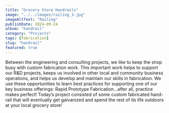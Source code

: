 ```yaml
---
title: "Grocery Store Handrails"
image: "../../images/railing_3.jpg"
imageAltText: "Railing"
publishDate: 2024-09-24
album: "handrail"
category: "Projects"
tags: [Fabrication]
slug: "handrail"
featured: true
---
```


Between the engineering and consulting projects, we like to keep the shop busy with custom fabrication work.   This important work helps to support our R&D projects, keeps us involved in other local and community business operations, and helps us develop and maintain our skills in fabrication.   We use these opportunities to learn best practices for supporting one of our key business offerings: Rapid Prototype Fabrication…after all, practice makes perfect!   Today’s project consisted of some custom fabricated hand-rail that will eventually get galvanized and spend the rest of its life outdoors at your local grocery store!   